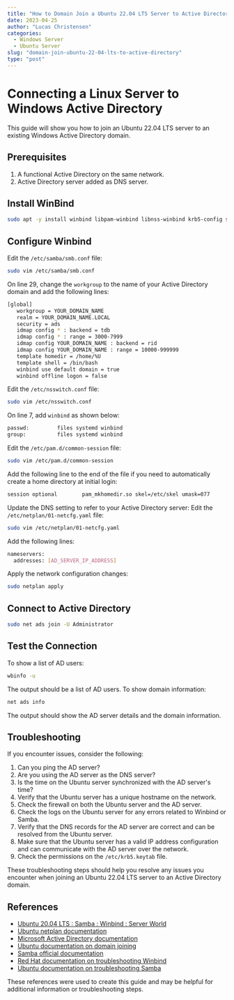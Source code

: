```yaml
---
title: "How to Domain Join a Ubuntu 22.04 LTS Server to Active Directory"
date: 2023-04-25
author: "Lucas Christensen"
categories:
  - Windows Server
  - Ubuntu Server
slug: "domain-join-ubuntu-22-04-lts-to-active-directory"
type: "post"
---
```


# Connecting a Linux Server to Windows Active Directory
This guide will show you how to join an Ubuntu 22.04 LTS server to an existing Windows Active Directory domain.

## Prerequisites
1. A functional Active Directory on the same network.
2. Active Directory server added as DNS server.

## Install WinBind
```bash
sudo apt -y install winbind libpam-winbind libnss-winbind krb5-config samba-dsdb-modules samba-vfs-modules
```

## Configure Winbind
Edit the `/etc/samba/smb.conf` file:
```bash
sudo vim /etc/samba/smb.conf
```

On line 29, change the `workgroup` to the name of your Active Directory domain and add the following lines:
```bash
[global]
   workgroup = YOUR_DOMAIN_NAME
   realm = YOUR_DOMAIN_NAME.LOCAL
   security = ads
   idmap config * : backend = tdb
   idmap config * : range = 3000-7999
   idmap config YOUR_DOMAIN_NAME : backend = rid
   idmap config YOUR_DOMAIN_NAME : range = 10000-999999
   template homedir = /home/%U
   template shell = /bin/bash
   winbind use default domain = true
   winbind offline logon = false
```

Edit the `/etc/nsswitch.conf` file:
```bash
sudo vim /etc/nsswitch.conf

```

On line 7, add `winbind` as shown below:
```bash
passwd:         files systemd winbind
group:          files systemd winbind
```

Edit the `/etc/pam.d/common-session` file:
```bash
sudo vim /etc/pam.d/common-session
```

Add the following line to the end of the file if you need to automatically create a home directory at initial login:
```bash
session optional        pam_mkhomedir.so skel=/etc/skel umask=077
```

Update the DNS setting to refer to your Active Directory server:
Edit the `/etc/netplan/01-netcfg.yaml` file:
```bash
sudo vim /etc/netplan/01-netcfg.yaml
```

Add the following lines:
```bash
nameservers:
  addresses: [AD_SERVER_IP_ADDRESS]
```

Apply the network configuration changes:
```bash
sudo netplan apply
```

## Connect to Active Directory
```bash
sudo net ads join -U Administrator
```

## Test the Connection
To show a list of AD users:	

```bash
wbinfo -u
```

The output should be a list of AD users.
To show domain information:
```bash
net ads info
```

The output should show the AD server details and the domain information.

## Troubleshooting
If you encounter issues, consider the following:
1. Can you ping the AD server?
2. Are you using the AD server as the DNS server?
3. Is the time on the Ubuntu server synchronized with the AD server's time?
4. Verify that the Ubuntu server has a unique hostname on the network.
5. Check the firewall on both the Ubuntu server and the AD server.
6. Check the logs on the Ubuntu server for any errors related to Winbind or Samba.
7. Verify that the DNS records for the AD server are correct and can be resolved from the Ubuntu server.
8. Make sure that the Ubuntu server has a valid IP address configuration and can communicate with the AD server over the network.
9. Check the permissions on the `/etc/krb5.keytab` file.

These troubleshooting steps should help you resolve any issues you encounter when joining an Ubuntu 22.04 LTS server to an Active Directory domain.

## References
- [Ubuntu 20.04 LTS : Samba : Winbind : Server World](https://www.server-world.info/en/note?os=Ubuntu_20.04&p=samba&f=4)
- [Ubuntu netplan documentation](https://netplan.io/examples)
- [Microsoft Active Directory documentation](https://docs.microsoft.com/en-us/windows-server/identity/ad-ds/get-started/virtual-dc/active-directory-domain-services-overview)
- [Ubuntu documentation on domain joining](https://ubuntu.com/server/docs/service-sssd#domain-join)
- [Samba official documentation](https://www.samba.org/)
- [Red Hat documentation on troubleshooting Winbind](https://access.redhat.com/documentation/en-us/red_hat_enterprise_linux/7/html/windows_integration_guide/troubleshooting-winbind)
- [Ubuntu documentation on troubleshooting Samba](https://help.ubuntu.com/community/Samba/SambaTroubleshooting)

These references were used to create this guide and may be helpful for additional information or troubleshooting steps.